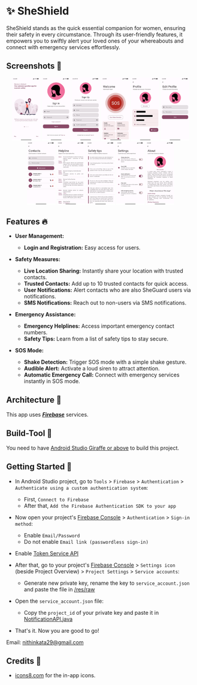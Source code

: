 # ✨ SheShield
SheShield stands as the quick essential companion for women, ensuring their safety in every circumstance. Through its user-friendly features, it empowers you to swiftly alert your loved ones of your whereabouts and connect with emergency services effortlessly.

## Screenshots 📱
<div align="center">
<img src="https://github.com/Mahmud0808/SheGuard/blob/master/screenshots/onboarding.jpg" width="15%" /> <img src="https://github.com/Mahmud0808/SheGuard/blob/master/screenshots/signin.jpg" width="15%" /> <img src="https://github.com/Mahmud0808/SheGuard/blob/master/screenshots/signup.jpg" width="15%" /> <img src="https://github.com/Mahmud0808/SheGuard/blob/master/screenshots/home.jpg" width="15%" />
<img src="https://github.com/Mahmud0808/SheGuard/blob/master/screenshots/profile.jpg" width="15%" /> <img src="https://github.com/Mahmud0808/SheGuard/blob/master/screenshots/edit_profile.jpg" width="15%" /> <img src="https://github.com/Mahmud0808/SheGuard/blob/master/screenshots/contacts.jpg" width="15%" /> <img src="https://github.com/Mahmud0808/SheGuard/blob/master/screenshots/helpline.jpg" width="15%" />
<img src="https://github.com/Mahmud0808/SheGuard/blob/master/screenshots/safety_tips.jpg" width="15%" /> <img src="https://github.com/Mahmud0808/SheGuard/blob/master/screenshots/settings.jpg" width="15%" /> <img src="https://github.com/Mahmud0808/SheGuard/blob/master/screenshots/about.jpg" width="15%" />
</div>

## Features 🔥

- **User Management:**
  - **Login and Registration:** Easy access for users.

- **Safety Measures:**
  - **Live Location Sharing:** Instantly share your location with trusted contacts.
  - **Trusted Contacts:** Add up to 10 trusted contacts for quick access.
  - **User Notifications:** Alert contacts who are also SheGuard users via notifications.
  - **SMS Notifications:** Reach out to non-users via SMS notifications.

- **Emergency Assistance:**
  - **Emergency Helplines:** Access important emergency contact numbers.
  - **Safety Tips:** Learn from a list of safety tips to stay secure.

- **SOS Mode:**
  - **Shake Detection:** Trigger SOS mode with a simple shake gesture.
  - **Audible Alert:** Activate a loud siren to attract attention.
  - **Automatic Emergency Call:** Connect with emergency services instantly in SOS mode.

## Architecture 🗼

This app uses [***Firebase***](https://firebase.google.com/) services.

## Build-Tool 🧰

You need to have [Android Studio Giraffe or above](https://developer.android.com/studio) to build this project.

## Getting Started 🚀

- In Android Studio project, go to `Tools` > `Firebase` > `Authentication` > `Authenticate using a custom authentication system`:
  - First, `Connect to Firebase`
  - After that, `Add the Firebase Authentication SDK to your app`

- Now open your project's [Firebase Console](https://console.firebase.google.com/) > `Authentication` > `Sign-in method`:
  - Enable `Email/Password`
  - Do not enable `Email link (passwordless sign-in)`

- Enable [Token Service API](https://console.cloud.google.com/apis/library/securetoken.googleapis.com)

- After that, go to your project's [Firebase Console](https://console.firebase.google.com/) > `Settings icon` (beside Project Overview) > `Project Settings` > `Service accounts`:
  - Generate new private key, rename the key to `service_account.json` and paste the file in [/res/raw](https://github.com/Mahmud0808/SheGuard/tree/master/app/src/main/res/raw)

- Open the `service_account.json` file:
  - Copy the `project_id` of your private key and paste it in [NotificationAPI.java](https://github.com/Mahmud0808/SheGuard/blob/master/app/src/main/java/com/android/sheguard/api/NotificationAPI.java)

- That's it. Now you are good to go!
  
Email: nithinkata29@gmail.com


## Credits 🤝

- [icons8.com](https://icons8.com) for the in-app icons.
